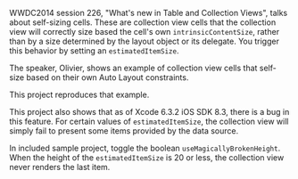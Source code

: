 WWDC2014 session 226, "What's new in Table and Collection Views",
talks about self-sizing cells. These are collection view cells that
the collection view will correctly size based the cell's own
`intrinsicContentSize`, rather than by a size determined by the layout
object or its delegate. You trigger this behavior by setting an
`estimatedItemSize`.

The speaker, Olivier, shows an example of collection view cells that
self-size based on their own Auto Layout constraints.

This project reproduces that example.

This project also shows that as of Xcode 6.3.2 iOS SDK 8.3, there is a
bug in this feature. For certain values of `estimatedItemSize`, the
collection view will simply fail to present some items provided by the
data source.

In included sample project, toggle the boolean
`useMagicallyBrokenHeight`. When the height of the `estimatedItemSize`
is 20 or less, the collection view never renders the last item. 

